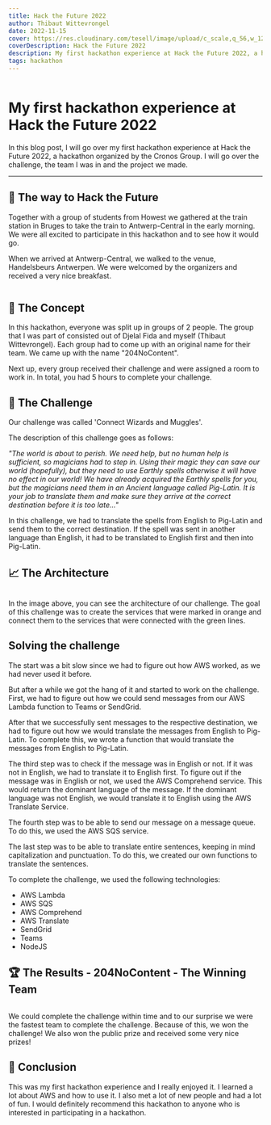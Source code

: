 ```yaml
---
title: Hack the Future 2022
author: Thibaut Wittevrongel
date: 2022-11-15
cover: https://res.cloudinary.com/tesell/image/upload/c_scale,q_56,w_1279/v1672451642/blog/htf2022_byiyvr.webp
coverDescription: Hack the Future 2022
description: My first hackathon experience at Hack the Future 2022, a hackathon organized by the Cronos Group.
tags: hackathon
---
```


<script>
    import Image from '$lib/components/Image.svelte';
</script>

<Image imgUrl="https://res.cloudinary.com/tesell/image/upload/c_scale,q_56,w_1279/v1672451642/blog/htf2022_byiyvr.webp" altText="Hack the Future 2022" size="large" />

# My first hackathon experience at Hack the Future 2022

In this blog post, I will go over my first hackathon experience at Hack the Future 2022, a hackathon organized by the Cronos Group. I will go over the challenge, the team I was in and the project we made.

<hr />

## 🚂 The way to Hack the Future

Together with a group of students from Howest we gathered at the train station in Bruges to take the train to Antwerp-Central in the early morning. We were all excited to participate in this hackathon and to see how it would go.

When we arrived at Antwerp-Central, we walked to the venue, Handelsbeurs Antwerpen. We were welcomed by the organizers and received a very nice breakfast.

<Image imgUrl="/images/HackTheFutureEntrance.jpeg" altText="Hack the Future Entrance" size="small" />

## 📝 The Concept

In this hackathon, everyone was split up in groups of 2 people. The group that I was part of consisted out of Djelal Fida and myself (Thibaut Wittevrongel).
Each group had to come up with an original name for their team. We came up with the name "204NoContent".

Next up, every group received their challenge and were assigned a room to work in. In total, you had 5 hours to complete your challenge.

## 📝 The Challenge

Our challenge was called 'Connect Wizards and Muggles'.

The description of this challenge goes as follows:

*"The world is about to perish. We need help, but no human help is sufficient, so magicians had to step in. Using their magic they can save our world (hopefully), but they need to use Earthly spells otherwise it will have no effect in our world! We have already acquired the Earthly spells for you, but the magicians need them in an Ancient language called Pig-Latin. It is your job to translate them and make sure they arrive at the correct destination before it is too late..."*

In this challenge, we had to translate the spells from English to Pig-Latin and send them to the correct destination. If the spell was sent in another language than English, it had to be translated to English first and then into Pig-Latin.

## 📈 The Architecture

<Image imgUrl="/images/HTF-2022.drawio.png" altText="the infrastructure of our challenge."/>

In the image above, you can see the architecture of our challenge. The goal of this challenge was to create the services that were marked in orange and connect them to the services that were connected with the green lines.

## Solving the challenge

The start was a bit slow since we had to figure out how AWS worked, as we had never used it before.

But after a while we got the hang of it and started to work on the challenge. First, we had to figure out how we could send messages from our AWS Lambda function to Teams or SendGrid.

After that we successfully sent messages to the respective destination, we had to figure out how we would translate the messages from English to Pig-Latin. To complete this, we wrote a function that would translate the messages from English to Pig-Latin.

The third step was to check if the message was in English or not. If it was not in English, we had to translate it to English first. To figure out if the message was in English or not, we used the AWS Comprehend service. This would return the dominant language of the message. If the dominant language was not English, we would translate it to English using the AWS Translate Service.

The fourth step was to be able to send our message on a message queue. To do this, we used the AWS SQS service.

The last step was to be able to translate entire sentences, keeping in mind capitalization and punctuation. To do this, we created our own functions to translate the sentences.

To complete the challenge, we used the following technologies:

- AWS Lambda
- AWS SQS
- AWS Comprehend
- AWS Translate
- SendGrid
- Teams
- NodeJS

## 🏆 The Results - 204NoContent - The Winning Team

<Image imgUrl="/images/htf2022_win.jpg" altText="Won the public and jury prize at Hack the Future 2022"/>

We could complete the challenge within time and to our surprise we were the fastest team to complete the challenge. Because of this, we won the challenge! We also won the public prize and received some very nice prizes!

## 📝 Conclusion

This was my first hackathon experience and I really enjoyed it. I learned a lot about AWS and how to use it. I also met a lot of new people and had a lot of fun. I would definitely recommend this hackathon to anyone who is interested in participating in a hackathon.


